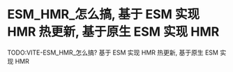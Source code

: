 # ESM_HMR_怎么搞, 基于 ESM 实现 HMR 热更新, 基于原生 ESM 实现 HMR

TODO:VITE-ESM_HMR_怎么搞? 基于 ESM 实现 HMR 热更新, 基于原生 ESM 实现 HMR